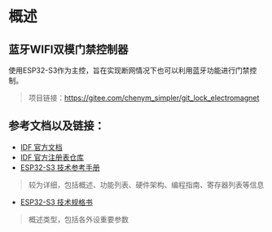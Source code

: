 # 概述


## 蓝牙WIFI双模门禁控制器

使用ESP32-S3作为主控，旨在实现断网情况下也可以利用蓝牙功能进行门禁控制。

> 项目链接：https://gitee.com/chenym_simpler/git_lock_electromagnet


## 参考文档以及链接：

- [IDF 官方文档](https://docs.espressif.com/projects/esp-idf/zh_CN/v5.2.1/esp32/get-started/index.html)
- [IDF 官方注册表仓库](https://components.espressif.com/)
- [ESP32-S3 技术参考手册](https://www.espressif.com/sites/default/files/documentation/esp32-s3_technical_reference_manual_cn.pdf)
> 较为详细，包括概述、功能列表、硬件架构、编程指南、寄存器列表等信息
- [ESP32-S3 技术规格书](https://espressif.com/sites/default/files/documentation/esp32-s3_datasheet_cn.pdf)
> 概述类型，包括各外设重要参数
